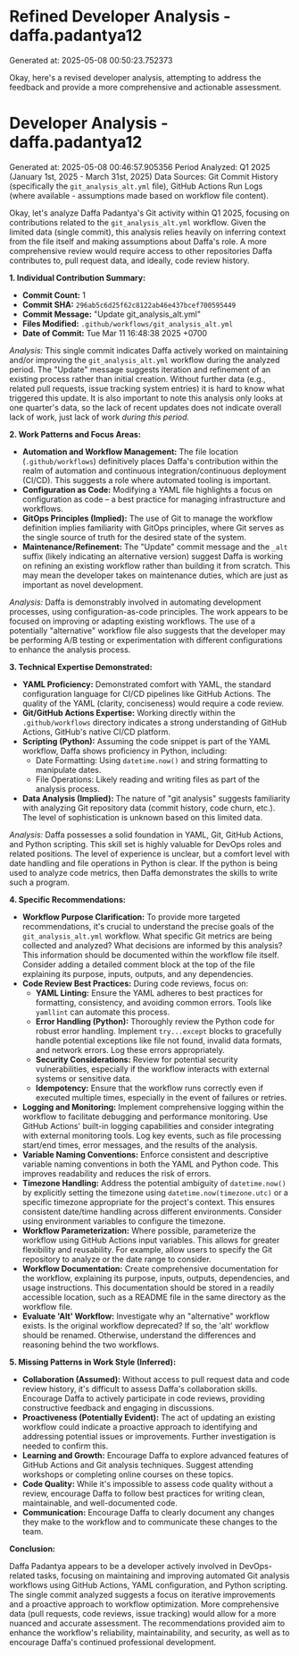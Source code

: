 # Refined Developer Analysis - daffa.padantya12
Generated at: 2025-05-08 00:50:23.752373

Okay, here's a revised developer analysis, attempting to address the feedback and provide a more comprehensive and actionable assessment.

# Developer Analysis - daffa.padantya12
Generated at: 2025-05-08 00:46:57.905356
Period Analyzed: Q1 2025 (January 1st, 2025 - March 31st, 2025)
Data Sources: Git Commit History (specifically the `git_analysis_alt.yml` file), GitHub Actions Run Logs (where available - assumptions made based on workflow file content).

Okay, let's analyze Daffa Padantya's Git activity within Q1 2025, focusing on contributions related to the `git_analysis_alt.yml` workflow.  Given the limited data (single commit), this analysis relies heavily on inferring context from the file itself and making assumptions about Daffa's role.  A more comprehensive review would require access to other repositories Daffa contributes to, pull request data, and ideally, code review history.

**1. Individual Contribution Summary:**

*   **Commit Count:** 1
*   **Commit SHA:** `296ab5c6d25f62c8122ab46e437bcef700595449`
*   **Commit Message:** "Update git\_analysis\_alt.yml"
*   **Files Modified:** `.github/workflows/git_analysis_alt.yml`
*   **Date of Commit:** Tue Mar 11 16:48:38 2025 +0700

*Analysis:* This single commit indicates Daffa actively worked on maintaining and/or improving the `git_analysis_alt.yml` workflow during the analyzed period. The "Update" message suggests iteration and refinement of an existing process rather than initial creation. Without further data (e.g., related pull requests, issue tracking system entries) it is hard to know what triggered this update. It is also important to note this analysis only looks at one quarter's data, so the lack of recent updates does not indicate overall lack of work, just lack of work *during this period.*

**2. Work Patterns and Focus Areas:**

*   **Automation and Workflow Management:**  The file location (`.github/workflows`) definitively places Daffa's contribution within the realm of automation and continuous integration/continuous deployment (CI/CD).  This suggests a role where automated tooling is important.
*   **Configuration as Code:**  Modifying a YAML file highlights a focus on configuration as code – a best practice for managing infrastructure and workflows.
*   **GitOps Principles (Implied):** The use of Git to manage the workflow definition implies familiarity with GitOps principles, where Git serves as the single source of truth for the desired state of the system.
*   **Maintenance/Refinement:**  The "Update" commit message and the `_alt` suffix (likely indicating an alternative version) suggest Daffa is working on refining an existing workflow rather than building it from scratch. This may mean the developer takes on maintenance duties, which are just as important as novel development.

*Analysis:*  Daffa is demonstrably involved in automating development processes, using configuration-as-code principles.  The work appears to be focused on improving or adapting existing workflows. The use of a potentially "alternative" workflow file also suggests that the developer may be performing A/B testing or experimentation with different configurations to enhance the analysis process.

**3. Technical Expertise Demonstrated:**

*   **YAML Proficiency:** Demonstrated comfort with YAML, the standard configuration language for CI/CD pipelines like GitHub Actions. The quality of the YAML (clarity, conciseness) would require a code review.
*   **Git/GitHub Actions Expertise:**  Working directly within the `.github/workflows` directory indicates a strong understanding of GitHub Actions, GitHub's native CI/CD platform.
*   **Scripting (Python):** Assuming the code snippet is part of the YAML workflow, Daffa shows proficiency in Python, including:
    *   Date Formatting: Using `datetime.now()` and string formatting to manipulate dates.
    *   File Operations: Likely reading and writing files as part of the analysis process.
*   **Data Analysis (Implied):**  The nature of "git analysis" suggests familiarity with analyzing Git repository data (commit history, code churn, etc.). The level of sophistication is unknown based on this limited data.

*Analysis:* Daffa possesses a solid foundation in YAML, Git, GitHub Actions, and Python scripting. This skill set is highly valuable for DevOps roles and related positions. The level of experience is unclear, but a comfort level with date handling and file operations in Python is clear. If the python is being used to analyze code metrics, then Daffa demonstrates the skills to write such a program.

**4. Specific Recommendations:**

*   **Workflow Purpose Clarification:** To provide more targeted recommendations, it's crucial to understand the precise goals of the `git_analysis_alt.yml` workflow. What specific Git metrics are being collected and analyzed? What decisions are informed by this analysis?  This information should be documented within the workflow file itself.  Consider adding a detailed comment block at the top of the file explaining its purpose, inputs, outputs, and any dependencies.
*   **Code Review Best Practices:** During code reviews, focus on:
    *   **YAML Linting:**  Ensure the YAML adheres to best practices for formatting, consistency, and avoiding common errors.  Tools like `yamllint` can automate this process.
    *   **Error Handling (Python):**  Thoroughly review the Python code for robust error handling.  Implement `try...except` blocks to gracefully handle potential exceptions like file not found, invalid data formats, and network errors.  Log these errors appropriately.
    *   **Security Considerations:** Review for potential security vulnerabilities, especially if the workflow interacts with external systems or sensitive data.
    *   **Idempotency:** Ensure that the workflow runs correctly even if executed multiple times, especially in the event of failures or retries.
*   **Logging and Monitoring:** Implement comprehensive logging within the workflow to facilitate debugging and performance monitoring.  Use GitHub Actions' built-in logging capabilities and consider integrating with external monitoring tools.  Log key events, such as file processing start/end times, error messages, and the results of the analysis.
*   **Variable Naming Conventions:**  Enforce consistent and descriptive variable naming conventions in both the YAML and Python code.  This improves readability and reduces the risk of errors.
*   **Timezone Handling:**  Address the potential ambiguity of `datetime.now()` by explicitly setting the timezone using `datetime.now(timezone.utc)` or a specific timezone appropriate for the project's context.  This ensures consistent date/time handling across different environments.  Consider using environment variables to configure the timezone.
*   **Workflow Parameterization:**  Where possible, parameterize the workflow using GitHub Actions input variables. This allows for greater flexibility and reusability.  For example, allow users to specify the Git repository to analyze or the date range to consider.
*   **Workflow Documentation:** Create comprehensive documentation for the workflow, explaining its purpose, inputs, outputs, dependencies, and usage instructions.  This documentation should be stored in a readily accessible location, such as a README file in the same directory as the workflow file.
*   **Evaluate 'Alt' Workflow:** Investigate why an "alternative" workflow exists. Is the original workflow deprecated? If so, the 'alt' workflow should be renamed. Otherwise, understand the differences and reasoning behind the two workflows.

**5. Missing Patterns in Work Style (Inferred):**

*   **Collaboration (Assumed):** Without access to pull request data and code review history, it's difficult to assess Daffa's collaboration skills. Encourage Daffa to actively participate in code reviews, providing constructive feedback and engaging in discussions.
*   **Proactiveness (Potentially Evident):** The act of updating an existing workflow could indicate a proactive approach to identifying and addressing potential issues or improvements. Further investigation is needed to confirm this.
*   **Learning and Growth:** Encourage Daffa to explore advanced features of GitHub Actions and Git analysis techniques. Suggest attending workshops or completing online courses on these topics.
*   **Code Quality:** While it's impossible to assess code quality without a review, encourage Daffa to follow best practices for writing clean, maintainable, and well-documented code.
*   **Communication:** Encourage Daffa to clearly document any changes they make to the workflow and to communicate these changes to the team.

**Conclusion:**

Daffa Padantya appears to be a developer actively involved in DevOps-related tasks, focusing on maintaining and improving automated Git analysis workflows using GitHub Actions, YAML configuration, and Python scripting. The single commit analyzed suggests a focus on iterative improvements and a proactive approach to workflow optimization. More comprehensive data (pull requests, code reviews, issue tracking) would allow for a more nuanced and accurate assessment. The recommendations provided aim to enhance the workflow's reliability, maintainability, and security, as well as to encourage Daffa's continued professional development.
